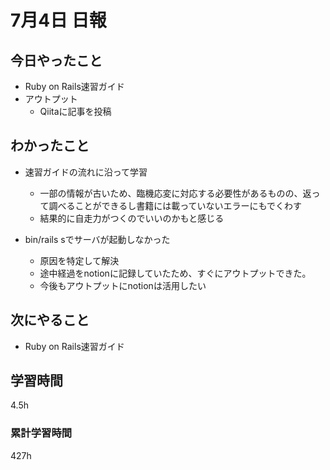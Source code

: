 #  7月4日 日報
##  今日やったこと
* Ruby on Rails速習ガイド
* アウトプット 
  * Qiitaに記事を投稿
## わかったこと
* 速習ガイドの流れに沿って学習
  * 一部の情報が古いため、臨機応変に対応する必要性があるものの、返って調べることができるし書籍には載っていないエラーにもでくわす
  * 結果的に自走力がつくのでいいのかもと感じる

* bin/rails sでサーバが起動しなかった
  * 原因を特定して解決
  * 途中経過をnotionに記録していたため、すぐにアウトプットできた。
  * 今後もアウトプットにnotionは活用したい


## 次にやること

* Ruby on Rails速習ガイド

##  学習時間
4.5h
###  累計学習時間
427h

